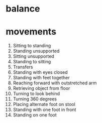# balance

# movements
1. Sitting to standing
2. Standing unsupported
3. Sitting unsupported
4. Standing to sitting
5. Transfers
6. Standing with eyes closed
7. Standing with feet together
8. Reaching forward with outstretched arm
9. Retrieving object from floor
10. Turning to look behind
11. Turning 360 degrees
12. Placing alternate foot on stool
13. Standing with one foot in front
14. Standing on one foot
